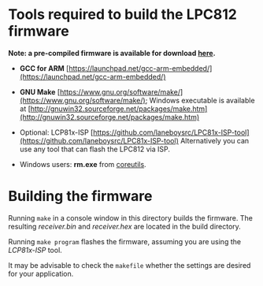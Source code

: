 # Tools required to build the LPC812 firmware

**Note: a pre-compiled firmware is available for download [here](receiver.hex).**

- **GCC for ARM** [https://launchpad.net/gcc-arm-embedded/](https://launchpad.net/gcc-arm-embedded/)

- **GNU Make** [https://www.gnu.org/software/make/](https://www.gnu.org/software/make/);
  Windows executable is available at [http://gnuwin32.sourceforge.net/packages/make.htm](http://gnuwin32.sourceforge.net/packages/make.htm)

- Optional: LCP81x-ISP [https://github.com/laneboysrc/LPC81x-ISP-tool](https://github.com/laneboysrc/LPC81x-ISP-tool) Alternatively you can use any tool that can flash the LPC812 via ISP.

- Windows users: **rm.exe** from [coreutils](http://gnuwin32.sourceforge.net/downlinks/coreutils-bin-zip.php).


# Building the firmware

Running ``make`` in a console window in this directory builds the firmware. The resulting *receiver.bin* and *receiver.hex* are located in the build directory.

Running ``make program`` flashes the firmware, assuming you are using the *LCP81x-ISP* tool.

It may be advisable to check the ``makefile`` whether the settings are desired for your application.
